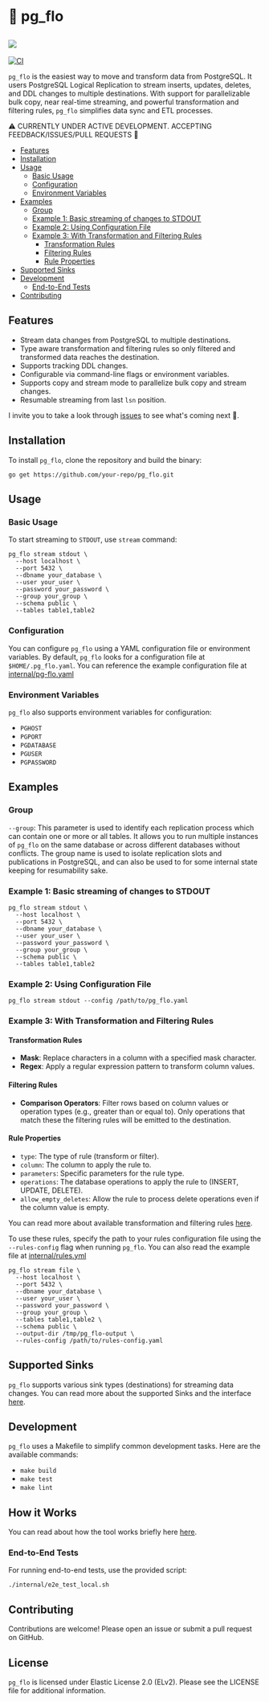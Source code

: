 # 🌊 pg_flo

## ![](internal/demo.gif)

[![CI](https://github.com/shayonj/pg_flo/actions/workflows/ci.yml/badge.svg?branch=main)](https://github.com/shayonj/pg_flo/actions/workflows/ci.yml)

`pg_flo` is the easiest way to move and transform data from PostgreSQL. It users PostgreSQL Logical Replication to stream inserts, updates, deletes, and DDL changes to multiple destinations. With support for parallelizable bulk copy, near real-time streaming, and powerful transformation and filtering rules, `pg_flo` simplifies data sync and ETL processes.

⚠️ CURRENTLY UNDER ACTIVE DEVELOPMENT. ACCEPTING FEEDBACK/ISSUES/PULL REQUESTS 🚀

- [Features](#features)
- [Installation](#installation)
- [Usage](#usage)
  - [Basic Usage](#basic-usage)
  - [Configuration](#configuration)
  - [Environment Variables](#environment-variables)
- [Examples](#examples)
  - [Group](#group)
  - [Example 1: Basic streaming of changes to STDOUT](#example-1-basic-streaming-of-changes-to-stdout)
  - [Example 2: Using Configuration File](#example-2-using-configuration-file)
  - [Example 3: With Transformation and Filtering Rules](#example-3-with-transformation-and-filtering-rules)
    - [Transformation Rules](#transformation-rules)
    - [Filtering Rules](#filtering-rules)
    - [Rule Properties](#rule-properties)
- [Supported Sinks](#supported-sinks)
- [Development](#development)
  - [End-to-End Tests](#end-to-end-tests)
- [Contributing](#contributing)

## Features

- Stream data changes from PostgreSQL to multiple destinations.
- Type aware transformation and filtering rules so only filtered and transformed data reaches the destination.
- Supports tracking DDL changes.
- Configurable via command-line flags or environment variables.
- Supports copy and stream mode to parallelize bulk copy and stream changes.
- Resumable streaming from last `lsn` position.

I invite you to take a look through [issues](https://github.com/shayonj/pg_flo/issues) to see what's coming next 🤗.

## Installation

To install `pg_flo`, clone the repository and build the binary:

```shell
go get https://github.com/your-repo/pg_flo.git
```

## Usage

### Basic Usage

To start streaming to `STDOUT`, use `stream` command:

```shell
pg_flo stream stdout \
  --host localhost \
  --port 5432 \
  --dbname your_database \
  --user your_user \
  --password your_password \
  --group your_group \
  --schema public \
  --tables table1,table2
```

### Configuration

You can configure `pg_flo` using a YAML configuration file or environment variables. By default, `pg_flo` looks for a configuration file at `$HOME/.pg_flo.yaml`. You can reference the example configuration file at [internal/pg-flo.yaml](internal/pg-flo.yaml)

### Environment Variables

`pg_flo` also supports environment variables for configuration:

- `PGHOST`
- `PGPORT`
- `PGDATABASE`
- `PGUSER`
- `PGPASSWORD`

## Examples

### Group

`--group`: This parameter is used to identify each replication process which can contain one or more or all tables. It allows you to run multiple instances of `pg_flo` on the same database or across different databases without conflicts. The group name is used to isolate replication slots and publications in PostgreSQL, and can also be used to for some internal state keeping for resumability sake.

### Example 1: Basic streaming of changes to STDOUT

```shell
pg_flo stream stdout \
  --host localhost \
  --port 5432 \
  --dbname your_database \
  --user your_user \
  --password your_password \
  --group your_group \
  --schema public \
  --tables table1,table2
```

### Example 2: Using Configuration File

```shell
pg_flo stream stdout --config /path/to/pg_flo.yaml
```

### Example 3: With Transformation and Filtering Rules

#### Transformation Rules

- **Mask**: Replace characters in a column with a specified mask character.
- **Regex**: Apply a regular expression pattern to transform column values.

#### Filtering Rules

- **Comparison Operators**: Filter rows based on column values or operation types (e.g., greater than or equal to). Only operations that match these the filtering rules will be emitted to the destination.

#### Rule Properties

- `type`: The type of rule (transform or filter).
- `column`: The column to apply the rule to.
- `parameters`: Specific parameters for the rule type.
- `operations`: The database operations to apply the rule to (INSERT, UPDATE, DELETE).
- `allow_empty_deletes`: Allow the rule to process delete operations even if the column value is empty.

You can read more about available transformation and filtering rules [here](pkg/rules/README.md).

To use these rules, specify the path to your rules configuration file using the `--rules-config` flag when running `pg_flo`. You can also read the example file at [internal/rules.yml](internal/rules.yml)

```shell
pg_flo stream file \
  --host localhost \
  --port 5432 \
  --dbname your_database \
  --user your_user \
  --password your_password \
  --group your_group \
  --tables table1,table2 \
  --schema public \
  --output-dir /tmp/pg_flo-output \
  --rules-config /path/to/rules-config.yaml
```

## Supported Sinks

`pg_flo` supports various sink types (destinations) for streaming data changes. You can read more about the supported Sinks and the interface [here](pkg/sinks/README.md).

## Development

`pg_flo` uses a Makefile to simplify common development tasks. Here are the available commands:

- `make build`
- `make test`
- `make lint`

## How it Works

You can read about how the tool works briefly here [here](internal/how-it-works.md).

### End-to-End Tests

For running end-to-end tests, use the provided script:

```shell
./internal/e2e_test_local.sh
```

## Contributing

Contributions are welcome! Please open an issue or submit a pull request on GitHub.

## License

`pg_flo` is licensed under Elastic License 2.0 (ELv2). Please see the LICENSE file for additional information.
